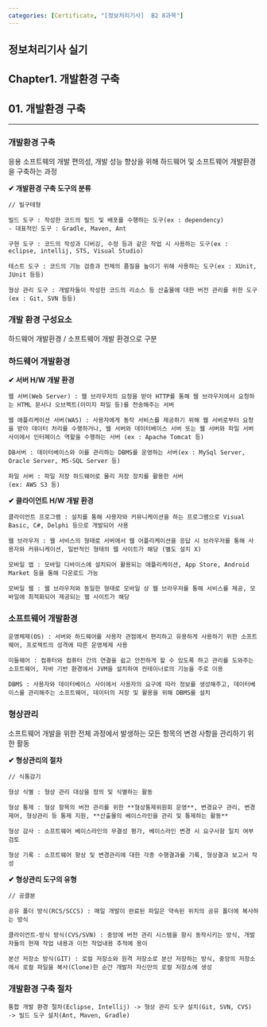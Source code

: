 ```yaml
---
categories: [Certificate, "[정보처리기사]  B2 8과목"]
---
```

## 정보처리기사 실기

## Chapter1. 개발환경 구축

## 01. 개발환경 구축

<hr>

### 개발환경 구축

응용 소프트웨의 개발 편의성, 개발 성능 향상을 위해 하드웨어 및 소프트웨어 개발환경을 구축하는 과정

**✔ 개발환경 구축 도구의 분류**

```
// 빌구테형

빌드 도구 : 작성한 코드의 필드 및 배포를 수행하는 도구(ex : dependency)
- 대표적인 도구 : Gradle, Maven, Ant

구현 도구 : 코드의 작성과 디버깅, 수정 등과 같은 작업 시 사용하는 도구(ex : eclipse, intellij, STS, Visual Studio)

테스트 도구 : 코드의 기능 검증과 전체의 품질을 높이기 위해 사용하는 도구(ex : XUnit, JUnit 등등)

형상 관리 도구 : 개발자들이 작성한 코드의 리소스 등 산출물에 대한 버전 관리를 위한 도구(ex : Git, SVN 등등)
```

### 개발 환경 구성요소

하드웨어 개발환경 / 소프트웨어 개발 환경으로 구분

### 하드웨어 개발환경

**✔ 서버 H/W 개발 환경**

```
웹 서버(Web Server) : 웹 브라우저의 요청을 받아 HTTP를 통해 웹 브라우저에서 요청하는 HTML 문서나 오브젝트(이미지 파일 등)를 전송해주는 서버

웹 애플리케이션 서버(WAS) : 사용자에게 동작 서비스를 제공하기 위해 웹 서버로부터 요청을 받아 데이터 처리를 수행하거나, 웹 서버와 데이터베이스 서버 또는 웹 서버와 파일 서버 사이에서 인터페이스 역할을 수행하는 서버 (ex : Apache Tomcat 등)

DB서버 : 데이터베이스와 이를 관리하는 DBMS를 운영하는 서버(ex : MySql Server, Oracle Server, MS-SQL Server 등)

파일 서버 : 파일 저장 하드웨어로 물리 저장 장치를 활용한 서버
(ex: AWS S3 등)
```

**✔ 클라이언트 H/W 개발 환경**

```
클라이언트 프로그램 : 설치를 통해 사용자와 커뮤니케이션을 하는 프로그램으로 Visual Basic, C#, Delphi 등으로 개발되어 사용

웹 브라우저 : 웹 서비스의 형태로 서버에서 웹 어플리케이션을 응답 시 브라우저를 통해 사용자와 커뮤니케이션, 일반적인 형태의 웹 사이트가 해당 (별도 설치 X)

모바일 앱 : 모바일 디바이스에 설치되어 활용되는 애플리케이션, App Store, Android Market 등을 통해 다운로드 가능

모바일 웹 : 웹 브라우저와 동일한 형태로 모바일 상 웹 브라우저를 통해 서비스를 제공, 모바일에 최적화되어 제공되는 웹 사이트가 해당
```

### 소프트웨어 개발환경

```
운영체제(OS) : 서버와 하드웨어를 사용자 관점에서 편리하고 유용하게 사용하기 위한 소프트웨어, 프로젝트의 성격에 따른 운영체제 사용

미들웨어 : 컴퓨터와 컴퓨터 간의 연결을 쉽고 안전하게 할 수 있도록 하고 관리를 도와주는 소프트웨어, 자바 기반 환경에서 JVM을 설치하여 컨테이너로의 기능을 주로 이용

DBMS : 사용자와 데이터베이스 사이에서 사용자의 요구에 따라 정보를 생성해주고, 데이터베이스를 관리해주는 소프트웨어, 데이터의 저장 및 활용을 위해 DBMS를 설치
```

### 형상관리

소프트웨어 개발을 위한 전체 과정에서 발생하는 모든 항목의 변경 사항을 관리하기 위한 활동

**✔ 형상관리의 절차**

```
// 식통감기

형상 식별 : 형상 관리 대상을 정의 및 식별하는 활동

형상 통제 : 형상 항목의 버전 관리를 위한 **형상통제위원회 운영**, 변경요구 관리, 변경제어, 형상관리 등 통제 지원, **산출물의 베이스라인을 관리 및 통제하는 활동**

형상 감사 : 소프트웨어 베이스라인의 무결성 평가, 베이스라인 변경 시 요구사항 일치 여부 검토

형상 기록 : 소프트웨어 향상 및 변경관리에 대한 각종 수행결과를 기록, 형상결과 보고서 작성
```

**✔ 형상관리 도구의 유형**

```
// 공클분

공유 폴더 방식(RCS/SCCS) : 매일 개발이 완료된 파일은 약속된 위치의 공유 폴더에 복사하는 방식

클라이언트-방식 방식(CVS/SVN) : 중앙에 버전 관리 시스템을 항시 동작시키는 방식, 개발자들의 현재 작업 내용과 이전 작업내용 추적에 용이

분산 저장소 방식(GIT) : 로컬 저장소와 원격 저장소로 분산 저장하는 방식, 중앙의 저장소에서 로컬 파일을 복사(Clone)한 순간 개발자 자신만의 로컬 저장소에 생성
```

### 개발환경 구축 절차

```
통합 개발 환경 절차(Eclipse, Intellij) -> 형상 관리 도구 설치(Git, SVN, CVS) -> 빌드 도구 설치(Ant, Maven, Gradle)
```
